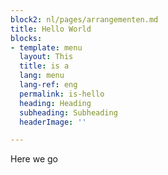```yaml
---
block2: nl/pages/arrangementen.md
title: Hello World
blocks:
- template: menu
  layout: This
  title: is a
  lang: menu
  lang-ref: eng
  permalink: is-hello
  heading: Heading
  subheading: Subheading
  headerImage: ''

---
```

Here we go